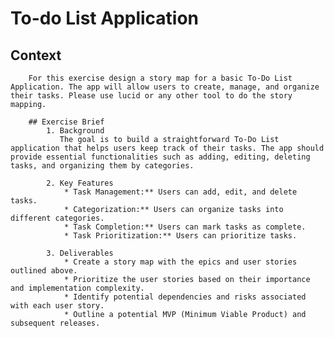 # To-do List Application
  ## Context
        For this exercise design a story map for a basic To-Do List Application. The app will allow users to create, manage, and organize their tasks. Please use lucid or any other tool to do the story mapping.
        
        ## Exercise Brief
            1. Background
               The goal is to build a straightforward To-Do List application that helps users keep track of their tasks. The app should provide essential functionalities such as adding, editing, deleting tasks, and organizing them by categories.
               
            2. Key Features
                * Task Management:** Users can add, edit, and delete tasks.
                * Categorization:** Users can organize tasks into different categories.
                * Task Completion:** Users can mark tasks as complete.
                * Task Prioritization:** Users can prioritize tasks.

            3. Deliverables
                * Create a story map with the epics and user stories outlined above.
                * Prioritize the user stories based on their importance and implementation complexity.
                * Identify potential dependencies and risks associated with each user story.
                * Outline a potential MVP (Minimum Viable Product) and subsequent releases.

    
